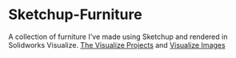 # Sketchup-Furniture
A collection of furniture I've made using Sketchup and rendered in Solidworks Visualize.
[The Visualize Projects](https://github.com/duncanmwanik/Solidworks-Projects/tree/main/SOLIDWORKS%20Visualize%20Projects)
and 
[Visualize Images](https://github.com/duncanmwanik/Solidworks-Projects/tree/main/SOLIDWORKS%20Visualize%20Images)
